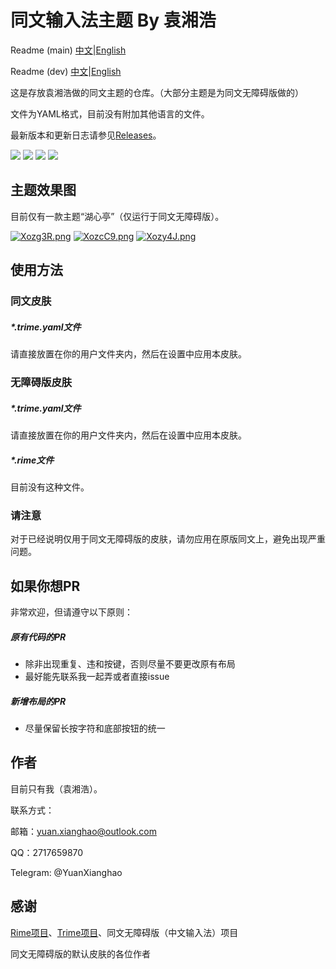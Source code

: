 # 同文输入法主题 By 袁湘浩

Readme (main) [中文](https://github.com/RinmonWolf/TRime-Themes-By-YXH/blob/main/Readme.md)|[English](https://github.com/RinmonWolf/TRime-Themes-By-YXH/blob/main/Readme/Readme-EN.md)

Readme (dev) [中文](https://github.com/RinmonWolf/TRime-Themes-By-YXH/blob/dev/Readme.md)|[English](https://github.com/RinmonWolf/TRime-Themes-By-YXH/blob/dev/Readme/Readme-EN.md)

这是存放袁湘浩做的同文主题的仓库。（大部分主题是为同文无障碍版做的）

文件为YAML格式，目前没有附加其他语言的文件。

最新版本和更新日志请参见[Releases](https://github.com/RinmonWolf/TRime-Themes-By-YXH/releases)。

[![](https://img.shields.io/github/issues/RinmonWolf/TRime-Themes-By-YXH)](https://github.com/RinmonWolf/TRime-Themes-By-YXH/issues) [![](https://img.shields.io/github/release/RinmonWolf/TRime-Themes-By-YXH)](https://github.com/RinmonWolf/TRime-Themes-By-YXH/releases) [![](https://img.shields.io/github/forks/RinmonWolf/TRime-Themes-By-YXH)](https://github.com/RinmonWolf/TRime-Themes-By-YXH/network/members) [![](https://img.shields.io/github/stars/RinmonWolf/TRime-Themes-By-YXH)](https://github.com/RinmonWolf/TRime-Themes-By-YXH/stargazers)

## 主题效果图

目前仅有一款主题“湖心亭”（仅运行于同文无障碍版）。

[![Xozg3R.png](https://s1.ax1x.com/2022/06/15/Xozg3R.png)](https://imgtu.com/i/Xozg3R)
[![XozcC9.png](https://s1.ax1x.com/2022/06/15/XozcC9.png)](https://imgtu.com/i/XozcC9)
[![Xozy4J.png](https://s1.ax1x.com/2022/06/15/Xozy4J.png)](https://imgtu.com/i/Xozy4J)

## 使用方法

### 同文皮肤

##### *.trime.yaml文件

请直接放置在你的用户文件夹内，然后在设置中应用本皮肤。

### 无障碍版皮肤

##### *.trime.yaml文件

请直接放置在你的用户文件夹内，然后在设置中应用本皮肤。

##### *.rime文件

目前没有这种文件。

### 请注意

对于已经说明仅用于同文无障碍版的皮肤，请勿应用在原版同文上，避免出现严重问题。

## 如果你想PR

非常欢迎，但请遵守以下原则：

##### 原有代码的PR

* 除非出现重复、违和按键，否则尽量不要更改原有布局
* 最好能先联系我一起弄或者直接issue

##### 新增布局的PR

* 尽量保留长按字符和底部按钮的统一

## 作者

目前只有我（袁湘浩）。

联系方式：

邮箱：yuan.xianghao@outlook.com

QQ：2717659870

Telegram: @YuanXianghao

## 感谢

[Rime项目](https://github.com/rime/home)、[Trime项目](https://github.com/osfans/trime)、同文无障碍版（中文输入法）项目

同文无障碍版的默认皮肤的各位作者